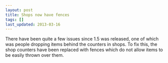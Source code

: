 ```yaml
---
layout: post
title: Shops now have fences
tags: []
last_updated: 2013-03-16
---
```


There have been quite a few issues since 1.5 was released, one of which was people dropping items behind the counters in shops.  To fix this, the shop counters have been replaced with fences which do not allow items to be easily thrown over them.
